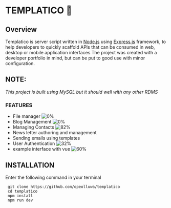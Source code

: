 # TEMPLATICO :rocket:



## Overview
Templatico is server script  written in [Node.js](https://nodejs.org) using [Express.js](https://expressjs.com) framework, to help developers to quickly scaffold  APIs that can be consumed in web, desktop or mobile application interfaces 
The project was created with a developer portfolio in mind, but can be put to good use with minor configuration.



## NOTE:
_This project is built using MySQL
but it should well with any other RDMS_



### FEATURES

- File manager ![0%](https://progress-bar.dev/0?title=planning)
- Blog Management ![0%](https://progress-bar.dev/0?title=planning)
- Managing Contacts ![82%](https://progress-bar.dev/12?title=in+progress)
- News letter authoring and management
- Sending emails using templates
- User Authentication  ![32%](https://progress-bar.dev/12?title=in+progress)
- example interface with vue ![60%](https://progress-bar.dev/60?title=in+progress)



## INSTALLATION

Enter the following command in your terminal

```shell
 git clone https://github.com/opeolluwa/templatico
 cd templatico
 npm install
 npm run dev
```
